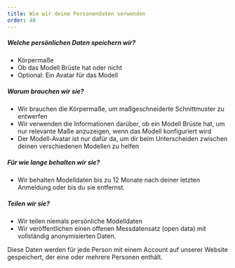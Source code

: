 ```yaml
---
title: Wie wir deine Personendaten verwenden
order: 40
---
```


##### Welche persönlichen Daten speichern wir?

- Körpermaße
- Ob das Modell Brüste hat oder nicht
- Optional: Ein Avatar für das Modell

##### Warum brauchen wir sie?

- Wir brauchen die Körpermaße, um maßgeschneiderte Schnittmuster zu entwerfen
- Wir verwenden die Informationen darüber, ob ein Modell Brüste hat, um nur relevante Maße anzuzeigen, wenn das Modell konfiguriert wird
- Der Modell-Avatar ist nur dafür da, um dir beim Unterscheiden zwischen deinen verschiedenen Modellen zu helfen

##### Für wie lange behalten wir sie?

- Wir behalten Modelldaten bis zu 12 Monate nach deiner letzten Anmeldung oder bis du sie entfernst.

##### Teilen wir sie?

- Wir teilen niemals persönliche Modelldaten
- Wir veröffentlichen einen offenen Messdatensatz (open data) mit vollständig anonymisierten Daten.

<Note>
Diese Daten werden für jede Person mit einem Account auf unserer Website gespeichert, der eine oder mehrere Personen enthält.
</Note>
